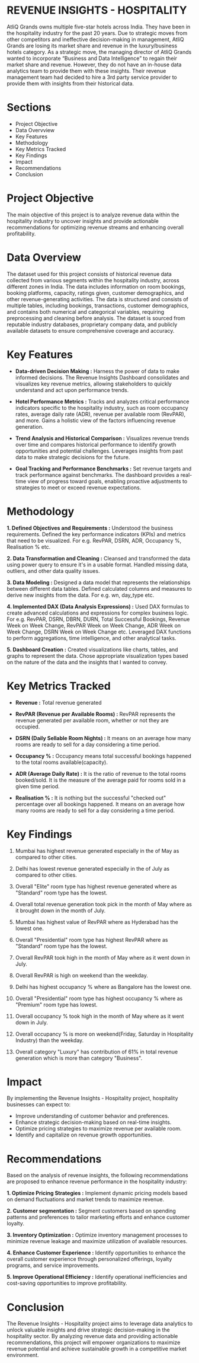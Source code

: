  # REVENUE INSIGHTS - HOSPITALITY
AtliQ Grands owns multiple five-star hotels across India. They have been in the hospitality industry for the past 20 years. Due to strategic moves from other competitors and ineffective decision-making in management, AtliQ Grands are losing its market share and revenue in the luxury/business hotels category. As a strategic move, the managing director of AtliQ Grands wanted to incorporate “Business and Data Intelligence” to regain their market share and revenue. However, they do not have an in-house data analytics team to provide them with these insights. Their revenue management team had decided to hire a 3rd party service provider to provide them with insights from their historical data.

# Sections
- Project Objective
- Data Overvview
- Key Features
- Methodology
- Key Metrics Tracked
- Key Findings
- Impact
- Recommendations
- Conclusion

# Project Objective
The main objective of this project is to analyze revenue data within the hospitality industry to uncover insights and provide actionable recommendations for optimizing revenue streams and enhancing overall profitability.

# Data Overview
The dataset used for this project consists of historical revenue data collected from various segments within the hospitality industry, across different zones in India. The data includes information on room bookings, booking platforms, capacity, ratings given, customer demographics, and other revenue-generating activities. The data is structured and consists of multiple tables, including bookings, transactions, customer demographics, and contains both numerical and categorical variables, requiring preprocessing and cleaning before analysis. The dataset is sourced from reputable industry databases, proprietary company data, and publicly available datasets to ensure comprehensive coverage and accuracy.

# Key Features
- **Data-driven Decision Making :**
Harness the power of data to make informed decisions. The Revenue Insights Dashboard consolidates and visualizes key revenue metrics, allowing stakeholders to quickly understand and act upon performance trends.

- **Hotel Performance Metrics :**
Tracks and analyzes critical performance indicators specific to the hospitality industry, such as room occupancy rates, average daily rate (ADR), revenue per available room (RevPAR), and more. Gains a holistic view of the factors influencing revenue generation.

- **Trend Analysis and Historical Comparison :**
Visualizes revenue trends over time and compares historical performance to identify growth opportunities and potential challenges. Leverages insights from past data to make strategic decisions for the future.

- **Goal Tracking and Performance Benchmarks :**
Set revenue targets and track performance against benchmarks. The dashboard provides a real-time view of progress toward goals, enabling proactive adjustments to strategies to meet or exceed revenue expectations.

# Methodology
**1. Defined Objectives and Requirements :**
Understood the business requirements.
Defined the key performance indicators (KPIs) and metrics that need to be visualized. For e.g. RevPAR, DSRN, ADR, Occupancy %, Realisation % etc.

**2. Data Transformation and Cleaning :**
Cleansed and transformed the data using power query to ensure it's in a usable format.
Handled missing data, outliers, and other data quality issues.

**3. Data Modeling :**
Designed a data model that represents the relationships between different data tables.
Defined calculated columns and measures to derive new insights from the data. For e.g. wn, day_type etc.

**4. Implemented DAX (Data Analysis Expressions) :**
Used DAX formulas to create advanced calculations and expressions for complex business logic. For e.g. RevPAR, DSRN, DBRN, DURN, Total Successful Bookings, Revenue Week on Week Change, RevPAR Week on Week Change, ADR Week on Week Change, DSRN Week on Week Change etc.
Leveraged DAX functions to perform aggregations, time intelligence, and other analytical tasks.

**5. Dashboard Creation :**
Created visualizations like charts, tables, and graphs to represent the data.
Chose appropriate visualization types based on the nature of the data and the insights that I wanted to convey.

# Key Metrics Tracked
- **Revenue :** Total revenue generated

- **RevPAR (Revenue per Available Rooms) :** RevPAR represents the revenue generated per available room, whether or not they are occupied. 

- **DSRN (Daily Sellable Room Nights) :** It means on an average how many rooms are ready to sell for a day considering a time period.

- **Occupancy % :** Occupancy means total successful bookings happened to the total rooms available(capacity).

- **ADR (Average Daily Rate) :** It is the ratio of revenue to the total rooms booked/sold. It is the measure of the average paid for rooms sold in a given time period.

- **Realisation % :** It is nothing but the successful "checked out" percentage over all bookings happened. It means on an average how many rooms are ready to sell for a day considering a time period.

# Key Findings
1. Mumbai has highest revenue generated especially in the of May as compared to other cities.

2. Delhi has lowest revenue generated especially in the of July as compared to other cities.

3. Overall "Elite" room type has highest revenue generated where as "Standard" room type has the lowest.

4. Overall total revenue generation took pick in the month of May where as it brought down in the month of July.

5. Mumbai has highest value of RevPAR where as Hyderabad has the lowest one.

6. Overall "Presidential" room type has highest RevPAR where as "Standard" room type has the lowest.

7. Overall RevPAR took high in the month of May where as it went down in July.

8. Overall RevPAR is high on weekend than the weekday.

9. Delhi has highest occupancy % where as Bangalore has the lowest one.

10. Overall "Presidential" room type has highest occupancy % where as "Premium" room type has lowest.

11. Overall occupancy % took high in the month of May where as it went down in July.

12. Overall occupancy % is more on weekend(Friday, Saturday in Hospitality Industry) than the weekday.

13. Overall category "Luxury" has contribution of 61% in total revenue generation which is more than category "Business".

# Impact
By implementing the Revenue Insights - Hospitality project, hospitality businesses can expect to:
- Improve understanding of customer behavior and preferences.
- Enhance strategic decision-making based on real-time insights.
- Optimize pricing strategies to maximize revenue per available room.
- Identify and capitalize on revenue growth opportunities.

# Recommendations
Based on the analysis of revenue insights, the following recommendations are proposed to enhance revenue performance in the hospitality industry:

**1. Optimize Pricing Strategies :** Implement dynamic pricing models based on demand fluctuations and market trends to maximize revenue.

**2. Customer segmentation :** Segment customers based on spending patterns and preferences to tailor marketing efforts and enhance customer loyalty.

**3. Inventory Optimization :** Optimize inventory management processes to minimize revenue leakage and maximize utilization of available resources.

**4. Enhance Customer Experience :** Identify opportunities to enhance the overall customer experience through personalized offerings, loyalty programs, and service improvements.

**5. Improve Operational Efficiency :** Identify operational inefficiencies and cost-saving opportunities to improve profitability.

# Conclusion
The Revenue Insights - Hospitality project aims to leverage data analytics to unlock valuable insights and drive strategic decision-making in the hospitality sector. By analyzing revenue data and providing actionable recommendations, this project will empower organizations to maximize revenue potential and achieve sustainable growth in a competitive market environment.
